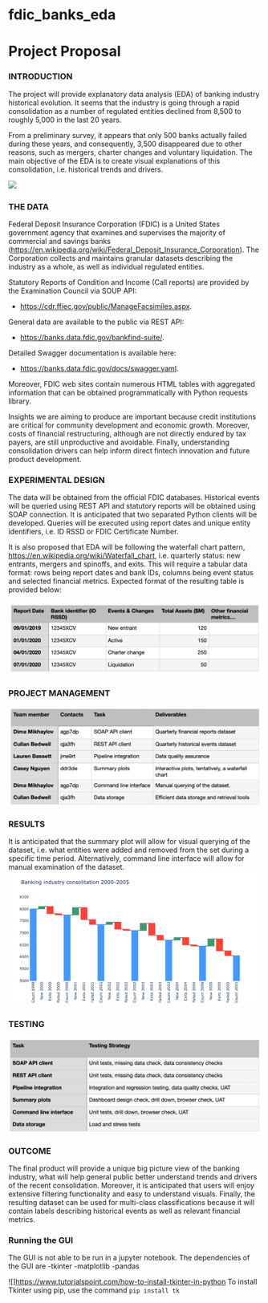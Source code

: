 
# fdic_banks_eda

# Project Proposal

### INTRODUCTION
The project will provide explanatory data analysis (EDA) of banking industry historical evolution. It seems that the industry is going through a rapid consolidation as a number of regulated entities declined from 8,500 to roughly 5,000 in the last 20 years. 

From a preliminary survey, it appears that only 500 banks actually failed during these years, and consequently, 3,500 disappeared due to other reasons, such as mergers, charter changes and voluntary liquidation. The main objective of the EDA is to create visual explanations of this consolidation, i.e. historical trends and drivers. 

![](https://github.com/allaccountstaken/fdic_banks_eda/blob/main/results/Screen%20Shot%202021-10-21%20at%204.01.44%20PM.png)

### THE DATA
Federal Deposit Insurance Corporation (FDIC) is a United States government agency that examines and supervises the majority of commercial and savings banks (https://en.wikipedia.org/wiki/Federal_Deposit_Insurance_Corporation). The Corporation collects and maintains granular datasets describing the industry as a whole, as well as individual regulated entities. 

Statutory Reports of Condition and Income (Call reports) are provided by the Examination Council via SOUP API: 
- https://cdr.ffiec.gov/public/ManageFacsimiles.aspx. 

General data are available to the public via REST API: 
- https://banks.data.fdic.gov/bankfind-suite/. 

Detailed Swagger documentation is available here: 
- https://banks.data.fdic.gov/docs/swagger.yaml. 
 
Moreover, FDIC web sites contain numerous HTML tables with aggregated information that can be obtained programmatically with Python requests library.

Insights we are aiming to produce are important because credit institutions are critical for community development and economic growth. Moreover, costs of financial restructuring, although are not directly endured by tax payers, are still unproductive and avoidable. Finally, understanding consolidation drivers can help inform direct fintech innovation and future  product development. 

### EXPERIMENTAL DESIGN
The data will be obtained from the official FDIC databases. Historical events will be queried using REST API and statutory reports will be obtained using SOAP connection. It is anticipated that two separated Python clients will be developed. Queries will be executed using report dates and unique entity identifiers, i.e. ID RSSD or FDIC Certificate Number.

It is also proposed that EDA will be following the waterfall chart pattern, https://en.wikipedia.org/wiki/Waterfall_chart, i.e. quarterly status: new entrants, mergers and spinoffs, and exits. This will require a tabular data format: rows being report dates and bank IDs, columns being event status and selected financial metrics. Expected format of the resulting table is provided below:

![](https://github.com/allaccountstaken/fdic_banks_eda/blob/main/results/Screen%20Shot%202021-11-21%20at%208.46.59%20PM.png)

### PROJECT MANAGEMENT
![](https://github.com/allaccountstaken/fdic_banks_eda/blob/main/results/Screen%20Shot%202021-11-21%20at%208.47.24%20PM.png) 

### RESULTS
It is anticipated that the summary plot will allow for visual querying of the dataset, i.e. what entities were added and removed from the set during a specific time period. Alternatively, command line interface will allow for manual examination of the dataset. 
![](https://github.com/allaccountstaken/fdic_banks_eda/blob/main/results/waterfall_example.png)

### TESTING
![](https://github.com/allaccountstaken/fdic_banks_eda/blob/main/results/Screen%20Shot%202021-11-21%20at%208.48.00%20PM.png)

### OUTCOME
The final product will provide a unique big picture view of the banking industry, what will help general public better understand trends and drivers of the recent consolidation. Moreover, it is anticipated that users will enjoy extensive filtering functionality and easy to understand visuals. Finally, the resulting dataset can be used for multi-class classifications because it will contain labels describing historical events as well as relevant financial metrics. 


### Running the GUI
The GUI is not able to be run in a jupyter notebook. The dependencies of the GUI are
-tkinter
-matplotlib
-pandas

![]https://www.tutorialspoint.com/how-to-install-tkinter-in-python
To install Tkinter using pip, use the command 
```pip install tk```
